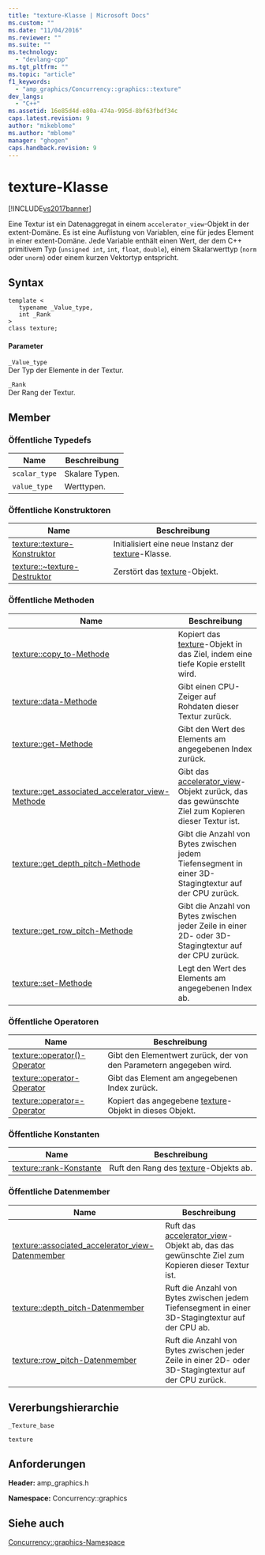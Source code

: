 ```yaml
---
title: "texture-Klasse | Microsoft Docs"
ms.custom: ""
ms.date: "11/04/2016"
ms.reviewer: ""
ms.suite: ""
ms.technology: 
  - "devlang-cpp"
ms.tgt_pltfrm: ""
ms.topic: "article"
f1_keywords: 
  - "amp_graphics/Concurrency::graphics::texture"
dev_langs: 
  - "C++"
ms.assetid: 16e85d4d-e80a-474a-995d-8bf63fbdf34c
caps.latest.revision: 9
author: "mikeblome"
ms.author: "mblome"
manager: "ghogen"
caps.handback.revision: 9
---
```

# texture-Klasse
[!INCLUDE[vs2017banner](../../../assembler/inline/includes/vs2017banner.md)]

Eine Textur ist ein Datenaggregat in einem `accelerator_view`\-Objekt in der extent\-Domäne.  Es ist eine Auflistung von Variablen, eine für jedes Element in einer extent\-Domäne.  Jede Variable enthält einen Wert, der dem C\+\+ primitivem Typ \(`unsigned int`, `int`, `float`, `double`\), einem Skalarwerttyp \(`norm` oder `unorm`\) oder einem kurzen Vektortyp entspricht.  
  
## Syntax  
  
```  
template <  
   typename _Value_type,  
   int _Rank  
>  
class texture;  
```  
  
#### Parameter  
 `_Value_type`  
 Der Typ der Elemente in der Textur.  
  
 `_Rank`  
 Der Rang der Textur.  
  
## Member  
  
### Öffentliche Typedefs  
  
|Name|**Beschreibung**|  
|----------|----------------------|  
|`scalar_type`|Skalare Typen.|  
|`value_type`|Werttypen.|  
  
### Öffentliche Konstruktoren  
  
|Name|**Beschreibung**|  
|----------|----------------------|  
|[texture::texture\-Konstruktor](../Topic/texture::texture%20Constructor.md)|Initialisiert eine neue Instanz der [texture](../../../parallel/amp/reference/texture-class.md)\-Klasse.|  
|[texture::~texture\-Destruktor](../Topic/texture::~texture%20Destructor.md)|Zerstört das [texture](../../../parallel/amp/reference/texture-class.md)\-Objekt.|  
  
### Öffentliche Methoden  
  
|Name|**Beschreibung**|  
|----------|----------------------|  
|[texture::copy\_to\-Methode](../Topic/texture::copy_to%20Method.md)|Kopiert das [texture](../../../parallel/amp/reference/texture-class.md)\-Objekt in das Ziel, indem eine tiefe Kopie erstellt wird.|  
|[texture::data\-Methode](../Topic/texture::data%20Method.md)|Gibt einen CPU\-Zeiger auf Rohdaten dieser Textur zurück.|  
|[texture::get\-Methode](../Topic/texture::get%20Method.md)|Gibt den Wert des Elements am angegebenen Index zurück.|  
|[texture::get\_associated\_accelerator\_view\-Methode](../Topic/texture::get_associated_accelerator_view%20Method.md)|Gibt das [accelerator\_view](../../../parallel/amp/reference/accelerator-view-class.md)\-Objekt zurück, das das gewünschte Ziel zum Kopieren dieser Textur ist.|  
|[texture::get\_depth\_pitch\-Methode](../Topic/texture::get_depth_pitch%20Method.md)|Gibt die Anzahl von Bytes zwischen jedem Tiefensegment in einer 3D\-Stagingtextur auf der CPU zurück.|  
|[texture::get\_row\_pitch\-Methode](../Topic/texture::get_row_pitch%20Method.md)|Gibt die Anzahl von Bytes zwischen jeder Zeile in einer 2D\- oder 3D\-Stagingtextur auf der CPU zurück.|  
|[texture::set\-Methode](../Topic/texture::set%20Method.md)|Legt den Wert des Elements am angegebenen Index ab.|  
  
### Öffentliche Operatoren  
  
|Name|**Beschreibung**|  
|----------|----------------------|  
|[texture::operator\(\)\-Operator](../Topic/texture::operator\(\)%20Operator.md)|Gibt den Elementwert zurück, der von den Parametern angegeben wird.|  
|[texture::operator\-Operator](../Topic/texture::operatorOperator.md)|Gibt das Element am angegebenen Index zurück.|  
|[texture::operator\=\-Operator](../Topic/texture::operator=%20Operator.md)|Kopiert das angegebene [texture](../../../parallel/amp/reference/texture-class.md)\-Objekt in dieses Objekt.|  
  
### Öffentliche Konstanten  
  
|Name|**Beschreibung**|  
|----------|----------------------|  
|[texture::rank\-Konstante](../Topic/texture::rank%20Constant.md)|Ruft den Rang des [texture](../../../parallel/amp/reference/texture-class.md)\-Objekts ab.|  
  
### Öffentliche Datenmember  
  
|Name|**Beschreibung**|  
|----------|----------------------|  
|[texture::associated\_accelerator\_view\-Datenmember](../Topic/texture::associated_accelerator_view%20Data%20Member.md)|Ruft das [accelerator\_view](../../../parallel/amp/reference/accelerator-view-class.md)\-Objekt ab, das das gewünschte Ziel zum Kopieren dieser Textur ist.|  
|[texture::depth\_pitch\-Datenmember](../Topic/texture::depth_pitch%20Data%20Member.md)|Ruft die Anzahl von Bytes zwischen jedem Tiefensegment in einer 3D\-Stagingtextur auf der CPU ab.|  
|[texture::row\_pitch\-Datenmember](../Topic/texture::row_pitch%20Data%20Member.md)|Ruft die Anzahl von Bytes zwischen jeder Zeile in einer 2D\- oder 3D\-Stagingtextur auf der CPU zurück.|  
  
## Vererbungshierarchie  
 `_Texture_base`  
  
 `texture`  
  
## Anforderungen  
 **Header:** amp\_graphics.h  
  
 **Namespace:** Concurrency::graphics  
  
## Siehe auch  
 [Concurrency::graphics\-Namespace](../../../parallel/amp/reference/concurrency-graphics-namespace.md)
